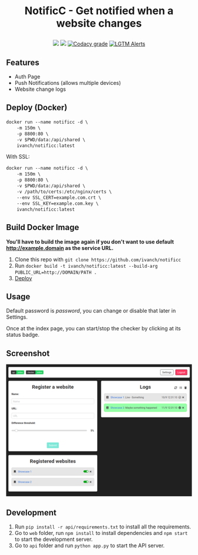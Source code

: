 <h1 align="center">
  <p align="center">NotificC - Get notified when a website changes</p>
</h1>
<p align="center">
  <a href="https://travis-ci.com/ivanch/notificc"><img src="https://travis-ci.com/ivanch/notificc.svg?token=EiwZJLp9isLBJ89qdmD6&branch=master"/></a>
  <a href="https://hub.docker.com/r/ivanch/notificc"><img src="https://images.microbadger.com/badges/image/ivanch/notificc.svg"/></a>
  <a href="https://app.codacy.com/manual/joseivanchechen/notificc/dashboard"><img alt="Codacy grade" src="https://img.shields.io/codacy/grade/4ab5b78493614268a7d6aa73ea41bcb6"></a>
  <a href="https://lgtm.com/projects/g/ivanch/notificc/"><img alt="LGTM Alerts" src="https://img.shields.io/lgtm/alerts/github/ivanch/notificc"></a>
</p>

## Features
* Auth Page
* Push Notifications (allows multiple devices)
* Website change logs

## Deploy (Docker)
```shell
docker run --name notificc -d \
    -m 150m \
    -p 8800:80 \
    -v $PWD/data:/api/shared \
    ivanch/notificc:latest
```

With SSL:
```shell
docker run --name notificc -d \
    -m 150m \
    -p 8800:80 \
    -v $PWD/data:/api/shared \
    -v /path/to/certs:/etc/nginx/certs \
    --env SSL_CERT=example.com.crt \
    --env SSL_KEY=example.com.key \
    ivanch/notificc:latest
```

## Build Docker Image
**You'll have to build the image again if you don't want to use default http://example.domain as the service URL.**
1. Clone this repo with `git clone https://github.com/ivanch/notificc`
2. Run `docker build -t ivanch/notificc:latest --build-arg PUBLIC_URL=http://DOMAIN/PATH .`
3. [Deploy](#deploy-docker)

## Usage
Default password is *password*, you can change or disable that later in Settings.

Once at the index page, you can start/stop the checker by clicking at its status badge.

## Screenshot

![Index page](assets/index.png)

## Development
1. Run `pip install -r api/requirements.txt` to install all the requirements.
2. Go to `web` folder, run `npm install` to install dependencies and `npm start` to start the development server.
3. Go to `api` folder and run `python app.py` to start the API server.

